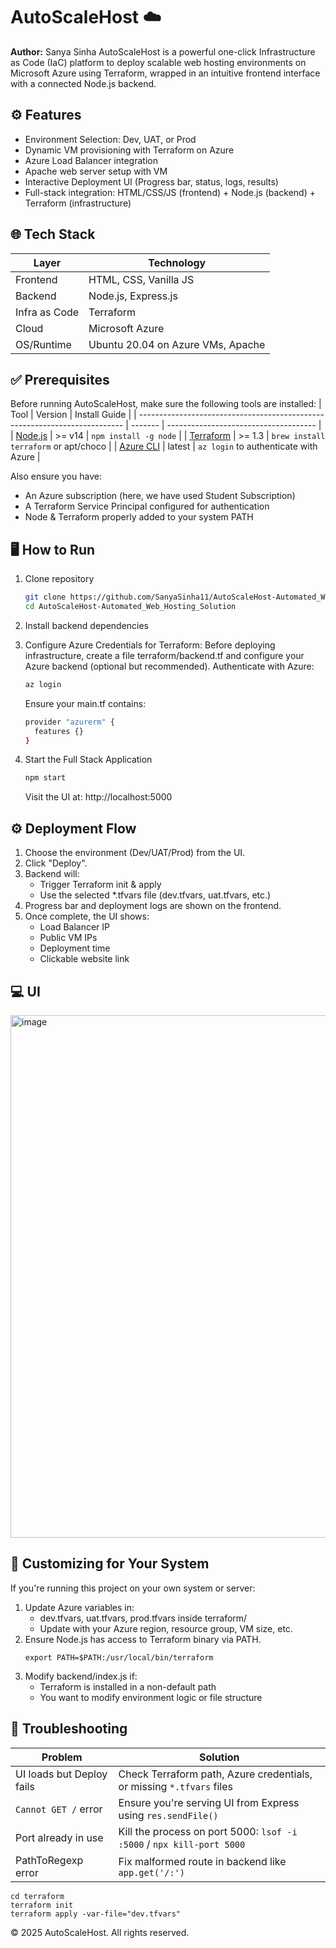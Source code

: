 # AutoScaleHost ☁️

**Author:** Sanya Sinha
AutoScaleHost is a powerful one-click Infrastructure as Code (IaC) platform to deploy scalable web hosting environments on Microsoft Azure using Terraform, wrapped in an intuitive frontend interface with a connected Node.js backend.


## ⚙️ Features 
- Environment Selection: Dev, UAT, or Prod
- Dynamic VM provisioning with Terraform on Azure
- Azure Load Balancer integration
- Apache web server setup with VM
- Interactive Deployment UI (Progress bar, status, logs, results)
- Full-stack integration: HTML/CSS/JS (frontend) + Node.js (backend) + Terraform (infrastructure)

## 🌐 Tech Stack 
| Layer         | Technology                        |
| ------------- | --------------------------------- |
| Frontend      | HTML, CSS, Vanilla JS             |
| Backend       | Node.js, Express.js               |
| Infra as Code | Terraform                         |
| Cloud         | Microsoft Azure                   |
| OS/Runtime    | Ubuntu 20.04 on Azure VMs, Apache |

## ✅ Prerequisites
Before running AutoScaleHost, make sure the following tools are installed:
| Tool                                                                       | Version | Install Guide                         |
| -------------------------------------------------------------------------- | ------- | ------------------------------------- |
| [Node.js](https://nodejs.org/)                                             | >= v14  | `npm install -g node`                 |
| [Terraform](https://developer.hashicorp.com/terraform/downloads)           | >= 1.3  | `brew install terraform` or apt/choco |
| [Azure CLI](https://learn.microsoft.com/en-us/cli/azure/install-azure-cli) | latest  | `az login` to authenticate with Azure |

Also ensure you have:
- An Azure subscription (here, we have used Student Subscription)
- A Terraform Service Principal configured for authentication
- Node & Terraform properly added to your system PATH

## 🖥️ How to Run 
1. Clone repository
   ```bash
   git clone https://github.com/SanyaSinha11/AutoScaleHost-Automated_Web_Hosting_Solution.git
   cd AutoScaleHost-Automated_Web_Hosting_Solution
   ```

2. Install backend dependencies
3. Configure Azure Credentials for Terraform:
   Before deploying infrastructure, create a file terraform/backend.tf and configure your Azure backend (optional but recommended). Authenticate with Azure:
   ```bash
   az login
   ```
   Ensure your main.tf contains:
   ```bash
   provider "azurerm" {
     features {}
   }
   ```

4. Start the Full Stack Application
   ```bash
   npm start
   ```
   Visit the UI at: http://localhost:5000

## ⚙️ Deployment Flow
1. Choose the environment (Dev/UAT/Prod) from the UI.
2. Click "Deploy".
3. Backend will:
   - Trigger Terraform init & apply
   - Use the selected *.tfvars file (dev.tfvars, uat.tfvars, etc.)
4. Progress bar and deployment logs are shown on the frontend.
5. Once complete, the UI shows:
   - Load Balancer IP
   - Public VM IPs
   - Deployment time
   - Clickable website link

## 💻 UI
<img width="1855" height="836" alt="image" src="https://github.com/user-attachments/assets/bd8f5748-5c7e-4486-b2a0-dbbfe3fec3f0" />

## 🧪 Customizing for Your System
If you're running this project on your own system or server:
1. Update Azure variables in:
   - dev.tfvars, uat.tfvars, prod.tfvars inside terraform/
   - Update with your Azure region, resource group, VM size, etc.
2. Ensure Node.js has access to Terraform binary via PATH.
   ```Example
   export PATH=$PATH:/usr/local/bin/terraform
   ```
3. Modify backend/index.js if:
   - Terraform is installed in a non-default path
   - You want to modify environment logic or file structure

## 🐞 Troubleshooting
| Problem                   | Solution                                                              |
| ------------------------- | --------------------------------------------------------------------- |
| UI loads but Deploy fails | Check Terraform path, Azure credentials, or missing `*.tfvars` files  |
| `Cannot GET /` error      | Ensure you're serving UI from Express using `res.sendFile()`          |
| Port already in use       | Kill the process on port 5000: `lsof -i :5000` / `npx kill-port 5000` |
| PathToRegexp error        | Fix malformed route in backend like `app.get('/:')`                   |

```Example
cd terraform
terraform init
terraform apply -var-file="dev.tfvars"
```


© 2025 AutoScaleHost. All rights reserved.
